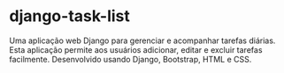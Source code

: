 # django-task-list
Uma aplicação web Django para gerenciar e acompanhar tarefas diárias. Esta aplicação permite aos usuários adicionar, editar e excluir tarefas facilmente. Desenvolvido usando Django, Bootstrap, HTML e CSS. 
